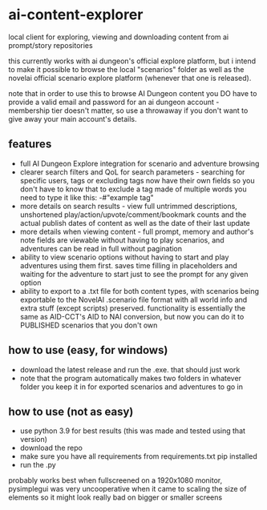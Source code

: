 # ai-content-explorer
local client for exploring, viewing and downloading content from ai prompt/story repositories

this currently works with ai dungeon's official explore platform, but i intend to make it possible to browse the local "scenarios" folder as well as the novelai official scenario explore platform (whenever that one is released).

note that in order to use this to browse AI Dungeon content you DO have to provide a valid email and password for an ai dungeon account - membership tier doesn't matter, so use a throwaway if you don't want to give away your main account's details.

## features
* full AI Dungeon Explore integration for scenario and adventure browsing
* clearer search filters and QoL for search parameters - searching for specific users, tags or excluding tags now have their own fields so you don't have to know that to exclude a tag made of multiple words you need to type it like this: -#"example tag"
* more details on search results - view full untrimmed descriptions, unshortened play/action/upvote/comment/bookmark counts and the actual publish dates of content as well as the date of their last update
* more details when viewing content - full prompt, memory and author's note fields are viewable without having to play scenarios, and adventures can be read in full without pagination
* ability to view scenario options without having to start and play adventures using them first. saves time filling in placeholders and waiting for the adventure to start just to see the prompt for any given option
* ability to export to a .txt file for both content types, with scenarios being exportable to the NovelAI .scenario file format with all world info and extra stuff (except scripts) preserved. functionality is essentially the same as AID-CCT's AID to NAI conversion, but now you can do it to PUBLISHED scenarios that you don't own

## how to use (easy, for windows)
* download the latest release and run the .exe. that should just work
* note that the program automatically makes two folders in whatever folder you keep it in for exported scenarios and adventures to go in

## how to use (not as easy)
* use python 3.9 for best results (this was made and tested using that version)
* download the repo
* make sure you have all requirements from requirements.txt pip installed
* run the .py

probably works best when fullscreened on a 1920x1080 monitor, pysimplegui was very uncooperative when it came to scaling the size of elements so it might look really bad on bigger or smaller screens
